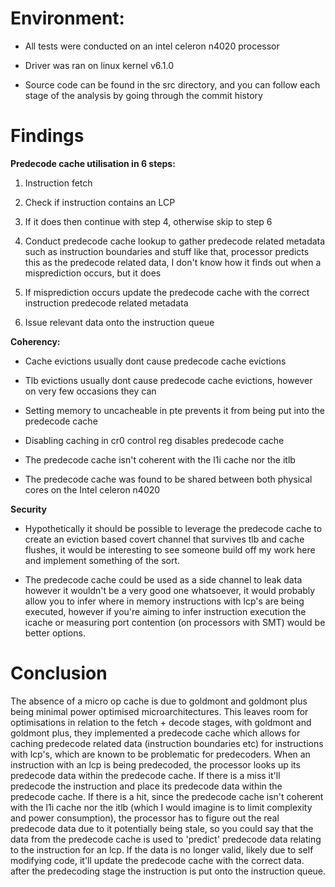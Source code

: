 # Environment:

- All tests were conducted on an intel celeron n4020 processor

- Driver was ran on linux kernel v6.1.0

- Source code can be found in the src directory, and you can follow
  each stage of the analysis by going through the commit history

# Findings

**Predecode cache utilisation in 6 steps:**

  1. Instruction fetch

  2. Check if instruction contains an LCP

  3. If it does then continue with step 4, otherwise skip to step 6

  4. Conduct predecode cache lookup to gather predecode related metadata such as 
     instruction boundaries and stuff like that, processor predicts this as the predecode 
     related data, I don't know how it finds out when a misprediction occurs, but it does

  5. If misprediction occurs update the predecode cache with the correct instruction 
     predecode related metadata

  6. Issue relevant data onto the instruction queue

**Coherency:**

- Cache evictions usually dont cause predecode cache evictions

- Tlb evictions usually dont cause predecode cache evictions, however on very few occasions they can

- Setting memory to uncacheable in pte prevents it from being put into the predecode cache

- Disabling caching in cr0 control reg disables predecode cache

- The predecode cache isn't coherent with the l1i cache nor the itlb

- The predecode cache was found to be shared between both physical cores on 
  the Intel celeron n4020

**Security**

- Hypothetically it should be possible to leverage the predecode cache to create an eviction based covert 
  channel that survives tlb and cache flushes, it would be interesting to see someone build off my 
  work here and implement something of the sort.

- The predecode cache could be used as a side channel to leak data however it wouldn't be a very good one 
  whatsoever, it would probably allow you to infer where in memory instructions with lcp's are being executed, 
  however if you're aiming to infer instruction execution the icache or measuring port contention 
  (on processors with SMT) would be better options.

# Conclusion

The absence of a micro op cache is due to goldmont and goldmont plus being minimal power optimised 
microarchitectures. This leaves room for optimisations in relation to the fetch + decode stages, with goldmont 
and goldmont plus, they implemented a predecode cache which allows for caching predecode related data
(instruction boundaries etc) for instructions with lcp's, which are known to be problematic for predecoders. When 
an instruction with an lcp is being predecoded, the processor looks up its predecode data within the predecode cache.
If there is a miss it'll predecode the instruction and place its predecode data within the predecode cache. 
If there is a hit, since the predecode cache isn't coherent with the l1i cache nor the itlb 
(which I would imagine is to limit complexity and power consumption), the processor has to figure out the real 
predecode data due to it potentially being stale, so you could say that the data from the predecode cache is used 
to 'predict' predecode data relating to the instruction for an lcp. If the data is no longer valid, likely due to self 
modifying code, it'll update the predecode cache with the correct data. after the predecoding stage the instruction is 
put onto the instruction queue.
